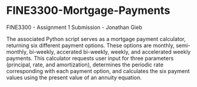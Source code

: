# FINE3300-Mortgage-Payments
FINE3300 - Assignment 1 Submission - Jonathan Gieb

The associated Python script serves as a mortgage payment calculator, returning six different payment options. These options are monthly, semi-monthly, bi-weekly, accerated bi-weekly, weekly, and accelerated weekly payments. This calculator requests user input for three parameters (principal, rate, and amortization), determines the periodic rate corresponding with each payment option, and calculates the six payment values using the present value of an annuity equation.